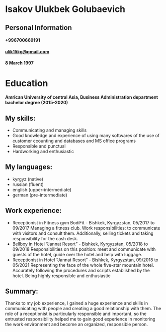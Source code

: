 # Isakov Ulukbek Golubaevich
## Personal Information
#### +996700669191
#### ulik15kg@gmail.com
#### 8 March 1997
# Education
#### Amrican University of central Asia, Business Administration department bachelor degree (2015-2020)
## My skills:
* Communicating and managing skills
* Good knowledge and experience of using many softwares of the use of customer ccounting and databases and MS office programs
* Responsible and punctual
* Hardworking and enthusiastic
## My languages:
* kyrgyz (native)
* russian (fluent)
* english (upper-intermediate)
* german (pre-intermediate)
## Work experience: 
- Receptionist in Fitness gym BodiFit - Bishkek, Kyrgyzstan, 05/2017 to 09/2017 
Managing a fitness club. Work responsibilities: to communicate with visitors and consult them. Additionally, selling tickets and taking responsibility for the cash desk.
- Bellboy in Hotel “Jannat Resort” - Bishkek, Kyrgyzstan, 05/2018 to 09/2018
Responsibilities on this position: meet and communicate with guests of the hotel, guide over the hotel and help with luggage. 
- Receptionist in Hotel “Jannat Resort” - Bishkek, Kyrgyzstan, 09/2018 to 05/2021
Representing the face of the whole five-star mountain hotel. Accurately following the procedures and scripts established by the hotel. Being highly responsible and enthusiastic
## Summary:
Thanks to my job experience, I gained a huge experience and skills in communicating with people and creating a good relationship with them. The role of a receptionist is particularly responsible and important, so the entrusted responsibility helped me to gain good experience in monitoring the work environment and become an organized, responsible person.
